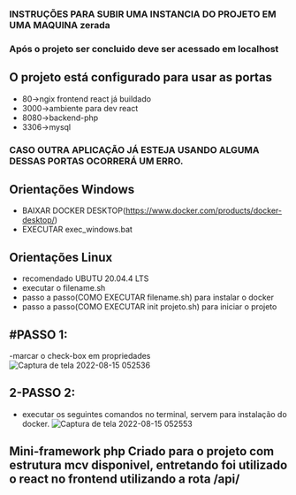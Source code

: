 ### 	INSTRUÇÕES PARA SUBIR UMA INSTANCIA DO PROJETO EM UMA MAQUINA zerada

### Após o projeto ser concluido deve ser acessado em localhost

## O projeto está configurado para usar as portas
- 80->ngix frontend react já buildado
- 3000->ambiente para dev react
- 8080->backend-php
- 3306->mysql
### CASO OUTRA APLICAÇÃO JÁ ESTEJA USANDO ALGUMA DESSAS PORTAS OCORRERÁ UM ERRO.

## Orientações Windows
- BAIXAR DOCKER DESKTOP(https://www.docker.com/products/docker-desktop/)
- EXECUTAR exec_windows.bat

## Orientações Linux
- recomendado UBUTU 20.04.4 LTS
- executar o filename.sh
- passo a passo(COMO EXECUTAR filename.sh) para instalar o docker
- passo a passo(COMO EXECUTAR init projeto.sh) para iniciar o projeto

## #PASSO 1: 
-marcar o check-box em propriedades
![Captura de tela 2022-08-15 052536](https://user-images.githubusercontent.com/51290633/184603791-82d693f8-7949-4c64-bdfe-32954f3e749b.png)

## 2-PASSO 2: 
- executar os seguintes comandos no terminal, servem para instalação do docker.
![Captura de tela 2022-08-15 052553](https://user-images.githubusercontent.com/51290633/184603422-9f984941-280e-47d9-8030-74f6c8e0b8a9.png)

## Mini-framework php Criado para o projeto com estrutura mcv disponivel, entretando foi utilizado o react no frontend utilizando a rota /api/

